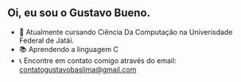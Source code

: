 ## Oi, eu sou o Gustavo Bueno.


- 📖 Atualmente cursando Ciência Da Computação na Univerisdade Federal de Jatái.
- 📚 Aprendendo a linguagem C
- 📞 Encontre em contato comigo através do email: contatogustavobaslima@gmail.com
